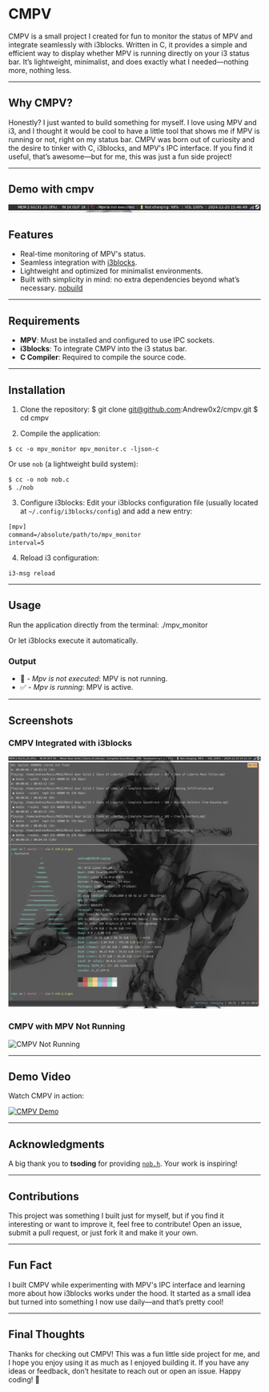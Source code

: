 # CMPV

CMPV is a small project I created for fun to monitor the status of MPV and integrate seamlessly with i3blocks. Written in C, it provides a simple and efficient way to display whether MPV is running directly on your i3 status bar. It’s lightweight, minimalist, and does exactly what I needed—nothing more, nothing less.

---

## Why CMPV?

Honestly? I just wanted to build something for myself. I love using MPV and i3, and I thought it would be cool to have a little tool that shows me if MPV is running or not, right on my status bar. CMPV was born out of curiosity and the desire to tinker with C, i3blocks, and MPV's IPC interface. If you find it useful, that’s awesome—but for me, this was just a fun side project!

---

## Demo with cmpv 
![CMPV in Action](images/cmpv_demo.gif)

## Features
- Real-time monitoring of MPV's status.
- Seamless integration with [i3blocks](https://github.com/vivien/i3blocks).
- Lightweight and optimized for minimalist environments.
- Built with simplicity in mind: no extra dependencies beyond what’s necessary. [nobuild](https://github.com/tsoding/nobuild)  

---

## Requirements
- **MPV**: Must be installed and configured to use IPC sockets.
- **i3blocks**: To integrate CMPV into the i3 status bar.
- **C Compiler**: Required to compile the source code.

---

## Installation

1. Clone the repository:
$ git clone git@github.com:Andrew0x2/cmpv.git
$ cd cmpv

2. Compile the application:
```console
$ cc -o mpv_monitor mpv_monitor.c -ljson-c
```
Or use `nob` (a lightweight build system):

```console
$ cc -o nob nob.c
$ ./nob
```

3. Configure i3blocks:
Edit your i3blocks configuration file (usually located at `~/.config/i3blocks/config`) and add a new entry:

```console
[mpv]
command=/absolute/path/to/mpv_monitor
interval=5
```

4. Reload i3 configuration:
```console
i3-msg reload
```

---

## Usage

Run the application directly from the terminal:
./mpv_monitor

Or let i3blocks execute it automatically.

### Output
- 🚫 - *Mpv is not executed*: MPV is not running.
- ✅ - *Mpv is running*: MPV is active.

---

## Screenshots

### CMPV Integrated with i3blocks
![CMPV Running](images/cmpv_running.png)

### CMPV with MPV Not Running
![CMPV Not Running](images/cmpv_not_running.png)



---

## Demo Video

Watch CMPV in action:

[![CMPV Demo](images/demo_thumbnail.png)](videos/cmpv_demo.mp4)


---

## Acknowledgments

A big thank you to **tsoding** for providing [`nob.h`](https://github.com/tsoding/nobuild). Your work is inspiring!

---

## Contributions

This project was something I built just for myself, but if you find it interesting or want to improve it, feel free to contribute! Open an issue, submit a pull request, or just fork it and make it your own.

---

## Fun Fact

I built CMPV while experimenting with MPV's IPC interface and learning more about how i3blocks works under the hood. It started as a small idea but turned into something I now use daily—and that’s pretty cool!

---

## Final Thoughts

Thanks for checking out CMPV! This was a fun little side project for me, and I hope you enjoy using it as much as I enjoyed building it. If you have any ideas or feedback, don’t hesitate to reach out or open an issue. Happy coding! 🚀
